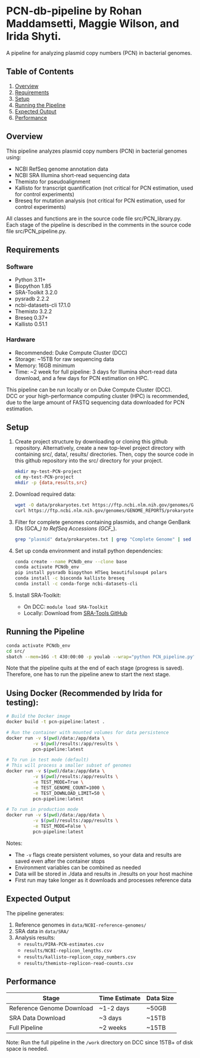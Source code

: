 # PCN-db-pipeline by Rohan Maddamsetti, Maggie Wilson, and Irida Shyti.

A pipeline for analyzing plasmid copy numbers (PCN) in bacterial genomes.


## Table of Contents
1. [Overview](#overview)
2. [Requirements](#requirements)
3. [Setup](#setup)
4. [Running the Pipeline](#running-the-pipeline)
5. [Expected Output](#expected-output)
6. [Performance](#performance)


## Overview

This pipeline analyzes plasmid copy numbers (PCN) in bacterial genomes using:
- NCBI RefSeq genome annotation data
- NCBI SRA Illumina short-read sequencing data
- Themisto for pseudoalignment
- Kallisto for transcript quantification (not critical for PCN estimation, used for control experiments)
- Breseq for mutation analysis (not critical for PCN estimation, used for control experiments)

All classes and functions are in the source code file src/PCN_library.py. Each stage of the pipeline is described in the comments in the source code file src/PCN_pipeline.py.  


## Requirements

### Software
- Python 3.11+
- Biopython 1.85
- SRA-Toolkit 3.2.0
- pysradb 2.2.2
- ncbi-datasets-cli 17.1.0
- Themisto 3.2.2
- Breseq 0.37+
- Kallisto 0.51.1

### Hardware
- Recommended: Duke Compute Cluster (DCC)
- Storage: ~15TB for raw sequencing data
- Memory: 16GB minimum
- Time: ~2 week for full pipeline: 3 days for Illumina short-read data download, and a few days for PCN estimation on HPC.

This pipeline can be run locally or on Duke Compute Cluster (DCC).  
DCC or your high-performance computing cluster (HPC) is recommended,  
due to the large amount of FASTQ sequencing data downloaded for PCN estimation.  


## Setup

1. Create project structure by downloading or cloning this github repository.
Alternatively, create a new top-level project directory
with containing src/, data/, results/ directories.
Then, copy the source code in this github repository into the src/ directory for your project.

   ```bash
   mkdir my-test-PCN-project
   cd my-test-PCN-project
   mkdir -p {data,results,src}
   ```

2. Download required data:
   ```bash
   wget -O data/prokaryotes.txt https://ftp.ncbi.nlm.nih.gov/genomes/GENOME_REPORTS/prokaryotes.txt ## on linux
   curl https://ftp.ncbi.nlm.nih.gov/genomes/GENOME_REPORTS/prokaryotes.txt > data/prokaryotes.txt ## on mac and linux
   ```

3. Filter for complete genomes containing plasmids, and change GenBank IDs (GCA_*) to RefSeq Accessions (GCF_*).
   ```bash
   grep "plasmid" data/prokaryotes.txt | grep "Complete Genome" | sed 's/GCA/GCF/g' > results/complete-prokaryotes-with-plasmids.txt
   ```

4. Set up conda environment and install python dependencies:
   ```bash
   conda create --name PCNdb_env --clone base
   conda activate PCNdb_env
   pip install pysradb biopython HTSeq beautifulsoup4 polars
   conda install -c bioconda kallisto breseq
   conda install -c conda-forge ncbi-datasets-cli
   ```

5. Install SRA-Toolkit:
   - On DCC: `module load SRA-Toolkit`
   - Locally: Download from [SRA-Tools GitHub](https://github.com/ncbi/sra-tools)


## Running the Pipeline

   ```bash
   conda activate PCNdb_env  
   cd src/  
   sbatch --mem=16G -t 430:00:00 -p youlab --wrap="python PCN_pipeline.py"
   ```

Note that the pipeline quits at the end of each stage (progress is saved). Therefore, one has to run the pipeline anew to start the next stage.

## Using Docker (Recommended by Irida for testing):
   ```bash
   # Build the Docker image
   docker build -t pcn-pipeline:latest .

   # Run the container with mounted volumes for data persistence
   docker run -v $(pwd)/data:/app/data \
             -v $(pwd)/results:/app/results \
             pcn-pipeline:latest

   # To run in test mode (default)
   # This will process a smaller subset of genomes
   docker run -v $(pwd)/data:/app/data \
             -v $(pwd)/results:/app/results \
             -e TEST_MODE=True \
             -e TEST_GENOME_COUNT=1000 \
             -e TEST_DOWNLOAD_LIMIT=50 \
             pcn-pipeline:latest

   # To run in production mode
   docker run -v $(pwd)/data:/app/data \
             -v $(pwd)/results:/app/results \
             -e TEST_MODE=False \
             pcn-pipeline:latest

   ```

   Notes:
   - The `-v` flags create persistent volumes, so your data and results are saved even after the container stops
   - Environment variables can be combined as needed
   - Data will be stored in ./data and results in ./results on your host machine
   - First run may take longer as it downloads and processes reference data


## Expected Output

The pipeline generates:
1. Reference genomes in `data/NCBI-reference-genomes/`
2. SRA data in `data/SRA/`
3. Analysis results:
   - `results/PIRA-PCN-estimates.csv`
   - `results/NCBI-replicon_lengths.csv`
   - `results/kallisto-replicon_copy_numbers.csv`
   - `results/themisto-replicon-read-counts.csv`  


## Performance

| Stage | Time Estimate | Data Size |
|-------|---------------|-----------|
| Reference Genome Download | ~1-2 days | ~50GB |
| SRA Data Download | ~3 days | ~15TB |
| Full Pipeline | ~2 weeks | ~15TB |

Note: Run the full pipeline in the `/work` directory on DCC since 15TB+ of disk space is needed.  

